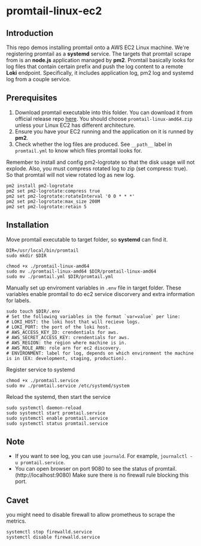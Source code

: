 # promtail-linux-ec2
## Introduction
This repo demos installing promtail onto a AWS EC2 Linux machine. We're registering promtail as a **systemd** service. The targets that promtail scrape from is an **node.js** application managed by **pm2**. Promtail basically looks for log files that contain certain prefix and push the log content to a remote **Loki** endpoint. Specifically, it includes application log, pm2 log and systemd log from a couple service.

## Prerequisites
1. Download promtail executable into this folder. You can download it from official release repo [here](https://github.com/grafana/loki/releases). You should choose `promtail-linux-amd64.zip` unless your Linux EC2 has different architecture.
2. Ensure you have your EC2 running and the application on it is runned by **pm2**.
3. Check whether the log files are produced. See `__path__` label in `promtail.yml` to know which files promtail looks for.

Remember to install and config pm2-logrotate so that the disk usage will not explode. Also, you must compress rotated log to zip (set compress: true). So that promtail will not view rotated log as new log.
```
pm2 install pm2-logrotate
pm2 set pm2-logrotate:compress true
pm2 set pm2-logrotate:rotateInterval '0 0 * * *'
pm2 set pm2-logrotate:max_size 200M
pm2 set pm2-logrotate:retain 5
```

## Installation
Move promtail executable to target folder, so **systemd** can find it.
```
DIR=/usr/local/bin/promtail
sudo mkdir $DIR

chmod +x ./promtail-linux-amd64
sudo mv ./promtail-linux-amd64 $DIR/promtail-linux-amd64
sudo mv ./promtail.yml $DIR/promtail.yml
```

 Manually set up enviroment variables in `.env` file in target folder. These variables enable promtail to do ec2 service discorvery and extra information for labels.
```
sudo touch $DIR/.env
# Set the following variables in the format `var=value` per line:
# LOKI_HOST: the loki host that will recieve logs.
# LOKI_PORT: the port of the loki host.
# AWS_ACCESS_KEY_ID: crendentials for aws.
# AWS_SECRET_ACCESS_KEY: crendentials for aws.
# AWS_REGION: the region where machine is in.
# AWS_ROLE_ARN: role arn for ec2 discovery.
# ENVIRONMENT: label for log, depends on which environment the machine is in (EX: development, staging, production).
```

Register service to systemd
```
chmod +x ./promtail.service
sudo mv ./promtail.service /etc/systemd/system
```

Reload the systemd, then start the service
``` 
sudo systemctl daemon-reload
sudo systemctl start promtail.service
sudo systemctl enable promtail.service
sudo systemctl status promtail.service
```

## Note
- If you want to see log, you can use `journald`. For example, `journalctl -u promtail.service`.
- You can open browser on port 9080 to see the status of promtail. (http://localhost:9080) Make sure there is no firewall rule blocking this port.


## Cavet
you might need to disable firewall to allow prometheus to scrape the metrics.
```
systemctl stop firewalld.service
systemctl disable firewalld.service
```